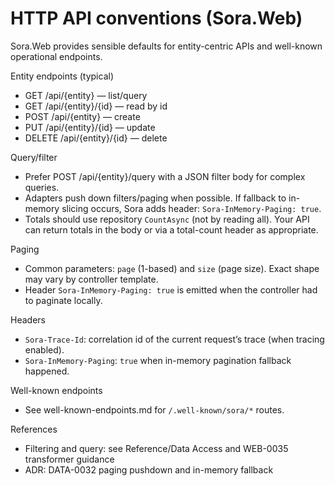 # HTTP API conventions (Sora.Web)

Sora.Web provides sensible defaults for entity-centric APIs and well-known operational endpoints.

Entity endpoints (typical)
- GET /api/{entity} — list/query
- GET /api/{entity}/{id} — read by id
- POST /api/{entity} — create
- PUT /api/{entity}/{id} — update
- DELETE /api/{entity}/{id} — delete

Query/filter
- Prefer POST /api/{entity}/query with a JSON filter body for complex queries.
- Adapters push down filters/paging when possible. If fallback to in-memory slicing occurs, Sora adds header: `Sora-InMemory-Paging: true`.
- Totals should use repository `CountAsync` (not by reading all). Your API can return totals in the body or via a total-count header as appropriate.

Paging
- Common parameters: `page` (1-based) and `size` (page size). Exact shape may vary by controller template.
- Header `Sora-InMemory-Paging: true` is emitted when the controller had to paginate locally.

Headers
- `Sora-Trace-Id`: correlation id of the current request’s trace (when tracing enabled).
- `Sora-InMemory-Paging`: `true` when in-memory pagination fallback happened.

Well-known endpoints
- See well-known-endpoints.md for `/.well-known/sora/*` routes.

References
- Filtering and query: see Reference/Data Access and WEB-0035 transformer guidance
- ADR: DATA-0032 paging pushdown and in-memory fallback
